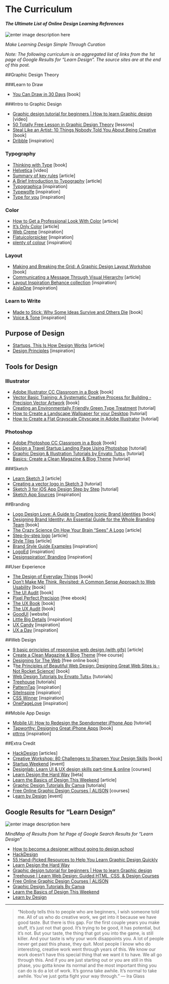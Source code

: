 # The Curriculum 

#### *The Ultimate List of Online Design Learning References*

![enter image description here](https://cdn-images-1.medium.com/max/800/1*Z8fymMiHDBoHqrtjPXk7Mg.png)

*Make Learning Design Simple Through Curation*

*Note: The following curriculum is an aggregated list of links from the 1st page of Google Results for “Learn Design”. The source sites are at the end of this post.*

##Graphic Design Theory

###Learn to Draw

 - [You Can Draw in 30 Days](http://www.amazon.com/gp/product/0738212415/ref=as_li_tl?ie=UTF8&camp=1789&creative=9325&creativeASIN=0738212415&linkCode=as2&tag=karenxdesign-20&linkId=4XCF2MRB7CRCZUH3) [book]

###Intro to Graphic Design

 - [Graphic design tutorial for beginners | How to learn Graphic design](https://www.youtube.com/watch?v=bGJX9qT9hmk) [video]
 - [50 Totally Free Lesson in Graphic Design Theory](https://design.tutsplus.com/articles/50-totally-free-lessons-in-graphic-design-theory--psd-2916) [lessons]
 - [Steal Like an Artist: 10 Things Nobody Told You About Being Creative](https://www.amazon.com/Steal-Like-Artist-Things-Creative/dp/0761169253/ref=tmm_pap_swatch_0?_encoding=UTF8&qid=&sr=) [book]
 - [Dribble](https://dribbble.com/) [inspiration]

### Typography

 - [Thinking with Type](http://amzn.to/1qIimHB) [book]
 - [Helvetica](http://www.hustwit.com/category/helvetica/) [video]
 - [Summary of key rules](http://practicaltypography.com/summary-of-key-rules.html) [article]
 - [A Brief Introduction to Typography](https://buscandotrazos.wordpress.com/2012/08/27/a-brief-introduction-to-typography/) [article]
 - [Typographica](http://typographica.org/) [inspiration]
 - [Typewolfe](http://www.typewolf.com/) [inspiration]
 - [Type for you](http://www.typeforyou.org/) [inspiration]

### Color

 - [How to Get a Professional Look With Color](http://www.webdesignerdepot.com/2009/12/how-to-get-a-professional-look-with-color/) [article]
 - [It’s Only Color](https://robots.thoughtbot.com/Its-only-color) [article]
 - [Web Creme](http://www.webcreme.com/) [inspiration]
 - [Flatuicolorpicker](http://www.flatuicolorpicker.com/) [inspiration]
 - [plenty of colour](http://plentyofcolour.com/) [inspiration]

### Layout

 - [Making and Breaking the Grid: A Graphic Design Layout Workshop](http://amzn.to/1VpJHeT) [book]
 - [Communicating a Message Through Visual Hierarchy](http://designmodo.com/visual-hierarchy/) [article]
 - [Layout Inspiration Behance collection](https://www.behance.net/collection/8637485/LAYOUT-INSPIRATION) [inspiration]
 - [AisleOne](http://www.aisleone.net/) [inspiration]

### Learn to Write

 - [Made to Stick: Why Some Ideas Survive and Others Die](http://www.amazon.com/gp/product/1400064287?ie=UTF8&camp=1789&creativeASIN=1400064287&linkCode=xm2&tag=karenxdesign-20) [book]
 - [Voice & Tone](http://voiceandtone.com/) [inspiration]

## Purpose of Design

 - [Startups, This Is How Design Works](https://startupsthisishowdesignworks.com/) [article]
 - [Design Principles](http://principles.adactio.com/) [inspiration]

## Tools for Design

### Illustrator

 - [Adobe Illustrator CC Classroom in a Book](https://www.amazon.com/Adobe-Illustrator-CC-Classroom-Book/dp/0321929497/ref=dp_ob_title_bk) [book]
 - [Vector Basic Training: A Systematic Creative Process for Building  - Precision Vector Artwork](https://www.amazon.com/Vector-Basic-Training-Systematic-Precision/dp/0134176731/ref=dp_ob_title_bk) [book]
 - [Creating an Environmentally Friendly Green Type Treatment](http://vector.tutsplus.com/tutorials/text-effects/creating-an-environmentally-friendly-green-type-treatment/) [tutorial]
 - [How to Create a Landscape Wallpaper for your Desktop](http://vector.tutsplus.com/tutorials/illustration/how-to-create-a-landscape-wallpaper-for-your-desktop/) [tutorial]
 - [How to Create a Flat Grayscale Cityscape in Adobe Illustrator](http://design.tutsplus.com/tutorials/how-to-create-a-flat-grayscale-cityscape-in-adobe-illustrator--cms-23227) [tutorial]

### Photoshop

 - [Adobe Photoshop CC Classroom in a Book](http://amzn.to/1oYnhT9) [book]
 - [Design a Travel Startup Landing Page Using Photoshop](http://webdesign.tutsplus.com/tutorials/design-a-travel-startup-landing-page-using-photoshop--cms-20382) [tutorial]
 - [Graphic Design & Illustration Tutorials by Envato Tuts+](http://psd.tutsplus.com/) [tutorial]
 - [Basics: Create a Clean Magazine & Blog Theme](http://webdesign.tutsplus.com/tutorials/basics-create-a-clean-magazine-blog-theme-day-1-design/) [tutorial]

###Sketch

 - [Learn Sketch 3](https://designcode.io/sketch) [article]
 - [Creating a vector logo in Sketch 3](https://medium.com/gymnasium/creating-a-vector-logo-in-sketch-3-6d67e72a1449) [tutorial]
 - [Sketch 3 for iOS App Design Step by Step](https://www.youtube.com/watch?v=6SyFaRNVuUA&feature=youtu.be) [tutorial]
 - [Sketch App Sources](http://www.sketchappsources.com/) [inspiration]

##Branding

 - [Logo Design Love: A Guide to Creating Iconic Brand Identities](http://www.amazon.com/gp/product/0321985206?ie=UTF8&camp=1789&creativeASIN=0321985206&linkCode=xm2&tag=karenxdesign-20) [book]
 - [Designing Brand Identity: An Essential Guide for the Whole Branding Team](http://www.amazon.com/gp/product/1118099206?ie=UTF8&camp=1789&creativeASIN=1118099206&linkCode=xm2&tag=karenxdesign-20) [book]
 - [The Crazy Science On How Your Brain “Sees” A Logo](http://dalepartridge.com/crazy-science-brain-sees-logo/) [article]
 -  [Step-by-step logo](http://www.ideabook.com/tutorials/logo_design/stepbystep_logo.html) [article]
 - [Style Tiles](http://styletil.es/) [article]
 - [Brand Style Guide Examples](http://saijogeorge.com/brand-style-guide-examples/) [inspiration]
 - [LogoEd](http://www.logoed.co.uk/) [inspiration]
 - [Designspiration’ Branding](http://designspiration.net/search/branding/) [inspiration]

##User Experience

 - [The Design of Everyday Things](https://www.amazon.com/gp/product/0465050654?ie=UTF8&camp=1789&creativeASIN=0465050654&linkCode=xm2&tag=karenxdesign-20) [book]
 - [Don’t Make Me Think, Revisited: A Common Sense Approach to Web Usability](https://www.amazon.com/gp/product/0321965515?ie=UTF8&camp=1789&creativeASIN=0321965515&linkCode=xm2&tag=karenxdesign-20) [book]
 - [The UI Audit](http://www.designforfounders.com/go/ui-audit-landing-page/) [book]
 - [Pixel Perfect Precision](http://ustwo.com/ppp/) [free ebook]
 - [The UX Book](http://amzn.to/1V1RsqS) [book]
 - [The UX Audit](https://gumroad.com/a/52704371/ZYqxq) [book]
 - [GoodUI](http://goodui.org/) [website]
 - [Little Big Details](http://littlebigdetails.com/) [inspiration]
 - [UX Candy](http://www.uxcandy.net/) [inspiration]
 - [UX a Day](http://www.uxaday.com/) [inspiration]

##Web Design

 - [9 basic principles of responsive web design (with gifs)](http://blog.froont.com/9-basic-principles-of-responsive-web-design/) [article]
 - [Create a Clean Magazine & Blog Theme](http://webdesign.tutsplus.com/tutorials/basics-create-a-clean-magazine-blog-theme-day-1-design--webdesign-2938) [free course]
 - [Designing for The Web](http://designingfortheweb.co.uk/) [free online book]
 - T[he Principles of Beautiful Web Design: Designing Great Web Sites is  - Not Rocket Science!](http://www.amazon.com/gp/product/0992279445?ie=UTF8&camp=1789&creativeASIN=0992279445&linkCode=xm2&tag=karenxdesign-20) [book]
 - [Web Design Tutorials by Envato Tuts+](http://webdesign.tutsplus.com/) [tutorials]
 - [Treehouse](http://teamtreehouse.com/) [tutorials]
 - [PatternTap](http://patterntap.com/) [inspiration]
 - [SiteInspire](http://www.siteinspire.com/) [inspiration]
 - [CSS Winner](http://www.csswinner.com/) [inspiration]
 - [OnePageLove](https://onepagelove.com/) [inspiration]

##Mobile App Design
 - [Mobile UI: How to Redesign the Spendometer iPhone App](http://psd.tutsplus.com/tutorials/interface-tutorials/mobile-ui-how-to-redesign-the-spendometer-iphone-app-part-1/) [tutorial]
 - [Tapworthy: Designing Great iPhone Apps](http://www.amazon.com/gp/product/1449381650?ie=UTF8&camp=1789&creativeASIN=1449381650&linkCode=xm2&tag=karenxdesign-20) [book]
 - [pttrns](http://pttrns.com/) [inspiration]

##Extra Credit

 - [HackDesign](https://hackdesign.org/) [articles]
 - [Creative Workshop: 80 Challenges to Sharpen Your Design Skills](http://www.amazon.com/gp/product/1600617972?ie=UTF8&camp=1789&creativeASIN=1600617972&linkCode=xm2&tag=karenxdesign-20) [book]
 - [Startup Weekend](http://startupweekend.org/) [event]
 - [Designlab: Learn UI & UX design skills part-time & online](http://www.designforfounders.com/go/designlab/) [courses]
 - [Learn Design the Hard Way](https://www.google.com/url?sa=t&rct=j&q=&esrc=s&source=web&cd=8&cad=rja&uact=8&ved=0ahUKEwjz_LDAkPbQAhWKilQKHSzFAWgQFghWMAc&url=https://www.learndesignthehardway.com/&usg=AFQjCNHNievgw_DkXAkGf0IzkxhtgD86iQ) [beta]
 - [Learn the Basics of Design This Weekend](https://www.google.com/url?sa=t&rct=j&q=&esrc=s&source=web&cd=9&cad=rja&uact=8&ved=0ahUKEwjz_LDAkPbQAhWKilQKHSzFAWgQFghbMAg&url=http://lifehacker.com/5739492/learn-the-basics-of-design-this-weekend&usg=AFQjCNElNpp1X-XUvT0QjeVWHx7loroFWg) [article]
 - [Graphic Design Tutorials By Canva](https://designschool.canva.com/tutorials/) [tutorials]
 - [Free Online Graphic Design Courses | ALISON](https://www.google.com/url?sa=t&rct=j&q=&esrc=s&source=web&cd=10&cad=rja&uact=8&ved=0ahUKEwjz_LDAkPbQAhWKilQKHSzFAWgQFghiMAk&url=https://alison.com/learn/digital-creative-design&usg=AFQjCNH5BNu-BSKX49m--xrka7I11fDeqw) [courses]
 - L[earn by Design](https://www.google.com/url?sa=t&rct=j&q=&esrc=s&source=web&cd=11&cad=rja&uact=8&ved=0ahUKEwjz_LDAkPbQAhWKilQKHSzFAWgQFghoMAo&url=http://sxswedu.com/learn-design&usg=AFQjCNESGTPXDjXZSIzMtUmdgKaoiFFqRQ) [event]
 
## Google Results for “Learn Design”

![enter image description here](https://cdn-images-1.medium.com/max/800/1*N0v4T7e7Q4_KhkQMjBr4kg.png)

*MindMap of Results from 1st Page of Google Search Results for “Learn Design”*

 - [How to become a designer without going to design school](http://www.karenx.com/blog/how-to-become-a-designer-without-going-to-design-school/)
 - [HackDesign](https://hackdesign.org/)
 - [55 Hand-Picked Resources to Help You Learn Graphic Design Quickly](http://www.designforfounders.com/learn-design/)
 - [Learn Design the Hard Way](https://www.learndesignthehardway.com/)
 - [Graphic design tutorial for beginners | How to learn Graphic design](https://www.youtube.com/watch?v=bGJX9qT9hmk)
 - [Treehouse | Learn Web Design: Guided HTML, CSS, & Design Courses](https://teamtreehouse.com/tracks/web-design)
 - [Free Online Graphic Design Courses | ALISON](https://alison.com/learn/digital-creative-design)
 - [Graphic Design Tutorials By Canva](https://designschool.canva.com/tutorials/)
 - [Learn the Basics of Design This Weekend](http://lifehacker.com/5739492/learn-the-basics-of-design-this-weekend)
 - [Learn by Design](http://sxswedu.com/learn-design)

---

> “Nobody tells this to people who are beginners, I wish someone told me. All of us who do creative work, we get into it because we have good taste. But there is this gap. For the first couple years you make stuff, it’s just not that good. It’s trying to be good, it has potential, but it’s not. But your taste, the thing that got you into the game, is still killer. And your taste is why your work disappoints you. A lot of people never get past this phase, they quit. Most people I know who do interesting, creative work went through years of this. We know our work doesn’t have this special thing that we want it to have. We all go through this. And if you are just starting out or you are still in this phase, you gotta know its normal and the most important thing you can do is do a lot of work. It’s gonna take awhile. It’s normal to take awhile. You’ve just gotta fight your way through.” ― Ira Glass